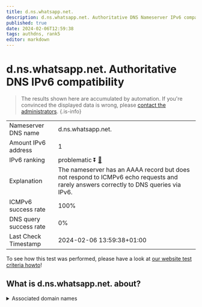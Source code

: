 ```yaml
---
title: d.ns.whatsapp.net.
description: d.ns.whatsapp.net. Authoritative DNS Nameserver IPv6 compatibility
published: true
date: 2024-02-06T12:59:38
tags: authdns, rank5
editor: markdown
---
```


# d.ns.whatsapp.net. Authoritative DNS IPv6 compatibility

> The results shown here are accumulated by automation. If you're convinced the displayed data is wrong, please [contact the administrators](/howto/chat). 
{.is-info}




|   |   |
| - | - |
| Nameserver DNS name | d.ns.whatsapp.net.
| Amount IPv6 address | 1
| IPv6 ranking | problematic :arrow_double_down: [🔗](/howto/ranking) |
| Explanation | The nameserver has an AAAA record but does not respond to ICMPv6 echo requests and rarely answers correctly to DNS queries via IPv6. |
| ICMPv6 success rate | 100%|
| DNS query success rate | 0% |
| Last Check Timestamp | 2024-02-06 13:59:38+01:00 |

To see how this test was performed, please have a look at [our website test criteria howto](/howto/testcriteria/authdns)!


## What is d.ns.whatsapp.net. about?






<details>
<summary>Associated domain names</summary>

www.whatsapp.com

</details>
